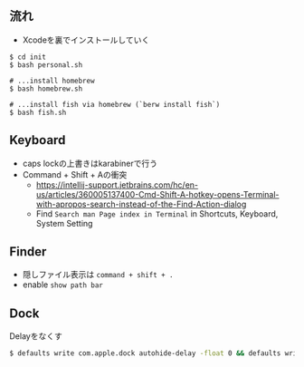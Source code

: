 ## 流れ

- Xcodeを裏でインストールしていく

```
$ cd init
$ bash personal.sh

# ...install homebrew
$ bash homebrew.sh

# ...install fish via homebrew (`berw install fish`)
$ bash fish.sh
```

## Keyboard

- caps lockの上書きはkarabinerで行う
- Command + Shift + Aの衝突
  - https://intellij-support.jetbrains.com/hc/en-us/articles/360005137400-Cmd-Shift-A-hotkey-opens-Terminal-with-apropos-search-instead-of-the-Find-Action-dialog
  - Find `Search man Page index in Terminal` in Shortcuts, Keyboard, System Setting

## Finder

- 隠しファイル表示は `command + shift + .`
- enable `show path bar`

## Dock

Delayをなくす
```bash
$ defaults write com.apple.dock autohide-delay -float 0 && defaults write com.apple.dock autohide-time-modifier -float 0 && killall Dock
```
